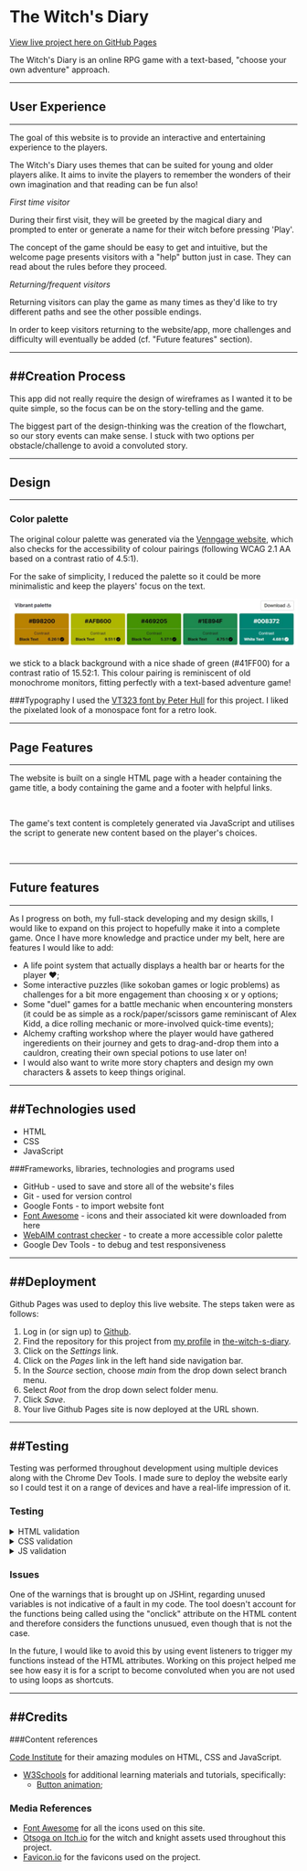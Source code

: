 # The Witch's Diary

[View live project here on GitHub Pages](https://8000-chl03rivs-thewitchsdiar-0hl0w8w90i7.ws-eu110.gitpod.io)

The Witch's Diary is an online RPG game with a text-based, "choose your own adventure" approach.

----
## User Experience
----
The goal of this website is to provide an interactive and entertaining experience to the players.

The Witch's Diary uses themes that can be suited for young and older players alike. It aims to invite the players to remember the wonders of their own imagination and that reading can be fun also!

*First time visitor*

During their first visit, they will be greeted by the magical diary and prompted to enter or generate a name for their witch before pressing 'Play'.

The concept of the game should be easy to get and intuitive, but the welcome page presents visitors with a "help" button just in case. They can read about the rules before they proceed.

*Returning/frequent visitors*

Returning visitors can play the game as many times as they'd like to try different paths and see the other possible endings.

In order to keep visitors returning to the website/app, more challenges and difficulty will eventually be added (cf. "Future features" section).

----
##Creation Process
----
This app did not really require the design of wireframes as I wanted it to be quite simple, so the focus can be on the story-telling and the game.

The biggest part of the design-thinking was the creation of the flowchart, so our story events can make sense. I stuck with two options per obstacle/challenge to avoid a convoluted story.

----
## Design
----
### Color palette

The original colour palette was generated via the [Venngage website](https://venngage.com/tools/accessible-color-palette-generator), which also checks for the accessibility of colour pairings (following WCAG 2.1 AA based on a contrast ratio of 4.5:1).

For the sake of simplicity, I reduced the palette so it could be more minimalistic and keep the players' focus on the text.

![Original colour palette](./assets/docs/colour-palette.JPG)

we stick to a black background with a nice shade of green (#41FF00) for a contrast ratio of 15.52:1. This colour pairing is reminiscent of old monochrome monitors, fitting perfectly with a text-based adventure game!

###Typography
I used the [VT323 font by Peter Hull](https://fonts.google.com/specimen/VT323/tester?preview.text=The%20Witch%27s%20Diary&classification=Monospace) for this project. I liked the pixelated look of a monospace font for a retro look.


------
## Page Features
---
The website is built on a single HTML page with a header containing the game title, a body containing the game and a footer with helpful links.

![]()

The game's text content is completely generated via JavaScript and utilises the script to generate new content based on the player's choices.

![]()


----
## Future features
----
As I progress on both, my full-stack developing and my design skills, I would like to expand on this project to hopefully make it into a complete game. Once I have more knowledge and practice under my belt, here are features I would like to add:

* A life point system that actually displays a health bar or hearts for the player ♥;
* Some interactive puzzles (like sokoban games or logic problems) as challenges for a bit more engagement than choosing x or y options;
* Some "duel" games for a battle mechanic when encountering monsters (it could be as simple as a rock/paper/scissors game reminiscant of Alex Kidd, a dice rolling mechanic or more-involved quick-time events);
* Alchemy crafting workshop where the player would have gathered ingeredients on their journey and gets to drag-and-drop them into a cauldron, creating their own special potions to use later on!
* I would also want to write more story chapters and design my own characters & assets to keep things original.

----
##Technologies used
-----

* HTML
* CSS
* JavaScript

###Frameworks, libraries, technologies and programs used

* GitHub - used to save and store all of the website's files
* Git - used for version control
* Google Fonts - to import website font
* [Font Awesome](fontawesome.com/) - icons and their associated kit were downloaded from here
* [WebAIM contrast checker](https://webaim.org/resources/contrastchecker/) - to create a more accessible color palette
* Google Dev Tools - to debug and test responsiveness

-----
##Deployment
----
Github Pages was used to deploy this live website. The steps taken were as follows:

1. Log in (or sign up) to [Github](https://github.com).
2. Find the repository for this project from [my profile](https://github.com/chl03rivs) in [the-witch-s-diary](https://github.com/chl03rivs).
3. Click on the *Settings* link.
4. Click on the *Pages* link in the left hand side navigation bar.
5. In the *Source* section, choose *main* from the drop down select branch menu. 
6. Select *Root* from the drop down select folder menu.
7. Click *Save*. 
8. Your live Github Pages site is now deployed at the URL shown.

----
##Testing
----
Testing was performed throughout development using multiple devices along with the Chrome Dev Tools. I made sure to deploy the website early so I could test it on a range of devices and have a real-life impression of it.

### Testing


<details>
<summary>HTML validation</summary>
No errors were returned when passing through the [official W3C validator](https://validator.w3.org/nu):

![HTML check results](./assets/docs/html-check.JPG)

</details>

<details>
<summary>CSS validation</summary>

No errors were found when passing through the [official (Jigsaw) validator](https://jigsaw.w3.org/css-validator/):

![Jigsaw CSS validation results](./assets/docs/css-check.PNG)

</details>

<details>
<summary>JS validation</summary>
No warnings or errors detected when running the JS script file through [the JSHint website](https://jshint.com):

![JS validation with JShint](./assets/docs/jshint.JPG)

</details>

### Issues

One of the warnings that is brought up on JSHint, regarding unused variables is not indicative of a fault in my code. The tool doesn't account for the functions being called using the "onclick" attribute on the HTML content and therefore considers the functions unusued, even though that is not the case.

In the future, I would like to avoid this by using event listeners to trigger my functions instead of the HTML attributes. Working on this project helped me see how easy it is for a script to become convoluted when you are not used to using loops as shortcuts.

---
##Credits
----
###Content references

 [Code Institute](https://codeinstitute.net) for their amazing modules on HTML, CSS and JavaScript.
* [W3Schools](https://www.w3schools.com/) for additional learning materials and tutorials, specifically:
    * [Button animation](https://www.w3schools.com/css/css3_buttons.asp#:~:text=Try%20it%20Yourself%20%C2%BB-,Animated%20Buttons,-Example);

### Media References

* [Font Awesome](https://fontawesome.com/) for all the icons used on this site.
* [Otsoga on Itch.io](https://otsoga.itch.io/free-medieval-npcs-witch-and-swordswoman) for the witch and knight assets used throughout this project.
* [Favicon.io](https://favicon.io) for the favicons used on the project.